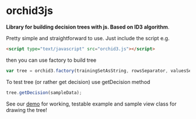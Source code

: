 orchid3js
=========

**Library for building decision trees with js. Based on ID3 algorithm**.


Pretty simple and straightforward to use. Just include the script e.g.
```html
<script type="text/javascript" src="orchid3.js"></script>
```
then you can use factory to build tree
```javascript
var tree = orchid3.factory(trainingSetAsString, rowsSeparator, valuesSeparator);
```
To test tree (or rather get decision) use getDecision method
```javascript
tree.getDecision(sampleData);
```

See our [demo](http://krzton.com/orchid3.html) for working, testable example and sample view class for drawing the tree!